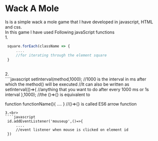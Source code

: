 # Wack A Mole <br>
Is is a simple wack a mole game that I have developed in javascript, HTML and css. <br>
In this game I have used Following javaScript functions <br>
1.<br>
````javascript
 square.forEach(className => {
     ....
     //for iterating through the element square
 }
```` 
<br>
2.<br>
````javascript
 setInterval(method,1000);
 //1000 is the interval in ms after which the method() will be executed
 //It can also be written as
 setInterval(()=>{
     //anything that you want to do after every 1000 ms or 1s interval
 },1000);
 //the ()=>{} is equivalent to 
 
 function functionName(){
     ....
 }
 //()=>{} is called ES6 arrow function
````
3.<br>
````javascript
 id.addEventListener('mouseup',()=>{
     ....
     //event listener when mouse is clicked on element id
 })
````


